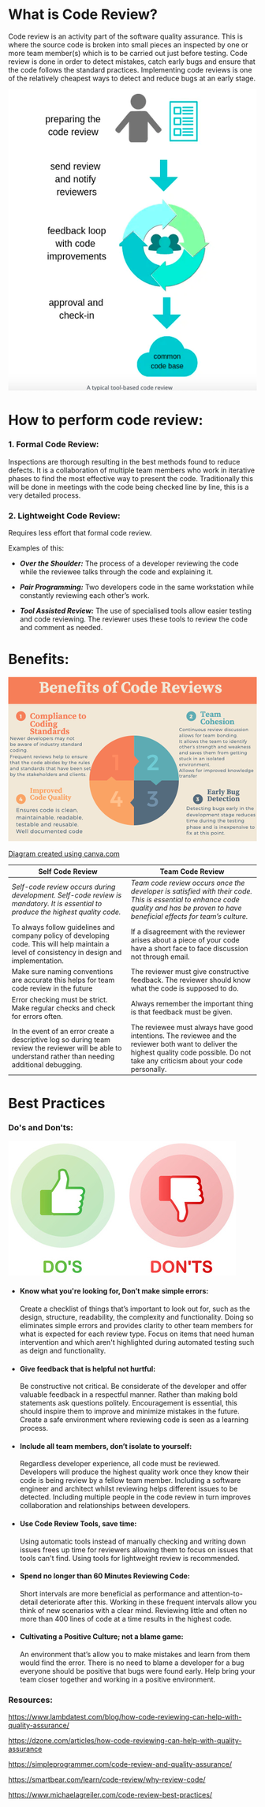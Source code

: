 # What is Code Review? 

Code review is an activity part of the software quality assurance. This is where the source code is broken into small pieces an inspected by one or more team member(s) which is to be carried out just before testing. Code review is done in order to detect mistakes, catch early bugs and ensure that the code follows the standard practices. Implementing code reviews is one of the relatively cheapest ways to detect and reduce bugs at an early stage. 

![Overview of Code Review](code_review_overview.png)



# How to perform code review:  

 ### 1.   Formal Code Review:
    
Inspections are thorough resulting in the best methods found to reduce defects. It is a collaboration of multiple team members who work in iterative phases to find the most effective way to present the code. Traditionally this will be done in meetings with the code being checked line by line, this is a very detailed process. 

 

 ### 2. Lightweight Code Review:
 
 Requires less effort that formal code review. 
 
 Examples of this: 

- **_Over the Shoulder:_**  The process of a developer reviewing the code while the reviewee talks through the code and explaining it.  

- **_Pair Programming:_** Two developers code in the same workstation while constantly reviewing each other’s work. 

- **_Tool Assisted Review:_** The use of specialised tools allow easier testing and code reviewing. The reviewer uses these tools to review the code and comment as needed. 

# Benefits:

![Benefits of Code Review](benefits_code_review.png)

[Diagram created using canva.com](https://www.canva.com/)

**Self Code Review** |**Team Code Review**
------------ | -------------
  *Self-code review occurs during development. Self-code review is mandatory. It is essential to produce the highest quality code.* | *Team code review occurs once the developer is satisfied with their code. This is essential to enhance code quality and has be proven to have beneficial effects for team’s culture.*
To always follow guidelines and company policy of developing code. This will help maintain a level of consistency in design and implementation.| If a disagreement with the reviewer arises about a piece of your code have a short face to face discussion not through email. 
 Make sure naming conventions are accurate this helps for team code review in the future    | The reviewer must give constructive feedback. The reviewer should know what the code is supposed to do. 
Error checking must be strict. Make regular checks and check for errors often.     | Always remember the important thing is that feedback must be given.
In the event of an error create a descriptive log so during team review the reviewer will be able to understand rather than needing additional debugging. | The reviewee must always have good intentions.  The reviewee and the reviewer both want to deliver the highest quality code possible. Do not take any criticism about your code personally. 

# Best Practices

### Do's and Don'ts:

![Do's and Dont's](dos-and-donts-image.jpg)

- #### Know what you're looking for, Don’t make simple errors:  

    Create a checklist of things that’s important to look out for, such as the design, structure, readability, the complexity and functionality. Doing so eliminates simple errors and provides clarity to other team members for what is expected for each review type. Focus on items that need human intervention and which aren't highlighted during automated testing such as deign and functionality.  

-  #### Give feedback that is helpful not hurtful: 

    Be constructive not critical. Be considerate of the developer and offer valuable feedback in a respectful manner. Rather than making bold statements ask questions politely. Encouragement is essential, this should inspire them to improve and minimize mistakes in the future. Create a safe environment where reviewing code is seen as a learning process.  
 

- #### Include all team members, don’t isolate to yourself:  

    Regardless developer experience, all code must be reviewed. Developers will produce the highest quality work once they know their code is being review by a fellow team member. Including a software engineer and architect whilst reviewing helps different issues to be detected.  Including multiple people in the code review in turn improves collaboration and relationships between developers. 

- #### Use Code Review Tools, save time: 
  Using automatic tools instead of manually checking and writing down issues frees up time for reviewers allowing them to focus on issues that tools can't find.  Using tools for lightweight review is recommended. 
 

- #### Spend no longer than 60 Minutes Reviewing Code: 
  Short intervals are more beneficial as performance and attention-to-detail deteriorate after this. Working in these frequent intervals allow you think of new scenarios with a clear mind.  Reviewing little and often no more than 400 lines of code at a time results in the highest code. 
 

- #### Cultivating a Positive Culture;  not a blame game:  
  An environment that’s allow you to make mistakes and learn from them would find the error. There is no need to blame a developer for a bug everyone should be positive that bugs were found early. Help bring your team closer together and working in a positive environment. 
 

### Resources: 

https://www.lambdatest.com/blog/how-code-reviewing-can-help-with-quality-assurance/

https://dzone.com/articles/how-code-reviewing-can-help-with-quality-assurance 

https://simpleprogrammer.com/code-review-and-quality-assurance/ 

https://smartbear.com/learn/code-review/why-review-code/ 

https://www.michaelagreiler.com/code-review-best-practices/ 







